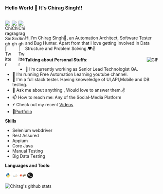 ### Hello World 👋 It's [Chirag Singh!!](https://freeautomationlearning.github.io/home)

<br/>


<a href="https://twitter.com/freeautomation">
<img align="left" alt="Chirag Singh | Twitter" width="22px" src="https://cdn.jsdelivr.net/npm/simple-icons@v3/icons/twitter.svg" />
</a>
<a href="https://www.linkedin.com/in/chirag-singh-freeautomationlearning">
<img align="left" alt="Chirag Singh" width="22px" src="https://cdn.jsdelivr.net/npm/simple-icons@v3/icons/linkedin.svg" />
</a>
<a href="https://www.youtube.com/channel/UCFs7BfAeJI6MtdqzTXdA9Og">
<img align="left" alt="Chirag Singh | Twitter" width="22px" src="https://cdn.jsdelivr.net/npm/simple-icons@v3/icons/youtube.svg" />
</a>
<br />

<br />

Hi,I'm Chirag Singh🙌, an Automation Architect, Software Tester and Bug Hunter. Apart from that I love getting involved in Data Structure and Problem Solving.❤✌


<img align="right" alt="GIF" src="https://media.giphy.com/media/USV0ym3bVWQJJmNu3N/giphy.gif" />


**Talking about Personal Stuffs:**

- 🔭 I’m currently working as Senior Lead Technologist QA.
- 🌱 I’m running Free Automation Learning youtube channel.
- 👯 I'm a full stack tester. Having knoweledge of UI,API,Mobile and DB testing.
- 💬 Ask me about anything , Would love to answer them.✌
- 📫 How to reach me: Any of the Social-Media Platform 
- ⚡ Check out my recent [Videos](https://www.youtube.com/channel/UCFs7BfAeJI6MtdqzTXdA9Og/videos)
- 📝[Portfolio](https://freeautomationlearning.github.io/home)




**Skills**
- Selenium webdriver
- Rest Assured
- Appium
- Core Java
- Manual Testing
- Big Data Testing

**Languages and Tools:**


<code><img height="20" src="https://raw.githubusercontent.com/github/explore/80688e429a7d4ef2fca1e82350fe8e3517d3494d/topics/python/python.png"></code>
<code><img height="20" src="https://raw.githubusercontent.com/github/explore/80688e429a7d4ef2fca1e82350fe8e3517d3494d/topics/mysql/mysql.png"></code>
<code><img height="20" src="https://raw.githubusercontent.com/github/explore/80688e429a7d4ef2fca1e82350fe8e3517d3494d/topics/git/git.png"></code>
<code><img height="20" src="https://raw.githubusercontent.com/github/explore/80688e429a7d4ef2fca1e82350fe8e3517d3494d/topics/terminal/terminal.png"></code>

![Chirag's github stats](https://github-readme-stats.vercel.app/api?username=freeautomationlearning&show_icons=true&hide_border=true)

